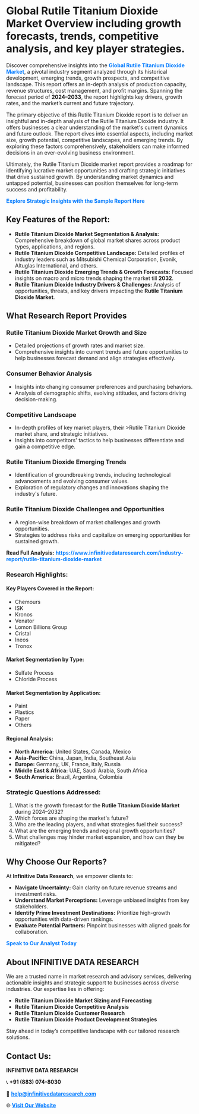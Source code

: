 <h1>Global Rutile Titanium Dioxide Market Overview including growth forecasts, trends, competitive analysis, and key player strategies.</h1>
<p>
Discover comprehensive insights into the 
<a href="https://www.infinitivedataresearch.com/industry-report/rutile-titanium-dioxide-market" rel="dofollow" style="color: #007BFF; text-decoration: none;"><strong>Global Rutile Titanium Dioxide Market</strong></a>, a pivotal industry segment analyzed through its historical development, emerging trends, growth prospects, and competitive landscape. This report offers an in-depth analysis of production capacity, revenue structures, cost management, and profit margins. Spanning the forecast period of <strong>2024–2033</strong>, the report highlights key drivers, growth rates, and the market’s current and future trajectory.
</p>
<p>
The primary objective of this Rutile Titanium Dioxide report is to deliver an insightful and in-depth analysis of the Rutile Titanium Dioxide industry. It offers businesses a clear understanding of the market's current dynamics and future outlook. The report dives into essential aspects, including market size, growth potential, competitive landscapes, and emerging trends. By exploring these factors comprehensively, stakeholders can make informed decisions in an ever-evolving business environment.
</p>
<p>
Ultimately, the Rutile Titanium Dioxide market report provides a roadmap for identifying lucrative market opportunities and crafting strategic initiatives that drive sustained growth. By understanding market dynamics and untapped potential, businesses can position themselves for long-term success and profitability.
</p>
<p>
<a href="https://www.infinitivedataresearch.com/request-sample/reportId=105726" style="color: #007BFF; text-decoration: none;"><strong>Explore Strategic Insights with the Sample Report Here</strong></a>
</p>

<h2>Key Features of the Report:</h2>
<ul>
<li><strong>Rutile Titanium Dioxide Market Segmentation & Analysis:</strong> Comprehensive breakdown of global market shares across product types, applications, and regions.</li>
<li><strong>Rutile Titanium Dioxide Competitive Landscape:</strong> Detailed profiles of industry leaders such as Mitsubishi Chemical Corporation, Evonik, Altuglas International, and others.</li>
<li><strong>Rutile Titanium Dioxide Emerging Trends & Growth Forecasts:</strong> Focused insights on macro and micro trends shaping the market till <strong>2032</strong>.</li>
<li><strong>Rutile Titanium Dioxide Industry Drivers & Challenges:</strong> Analysis of opportunities, threats, and key drivers impacting the <strong>Rutile Titanium Dioxide Market</strong>.</li>
</ul>

<h2>What Research Report Provides</h2>
<h3>Rutile Titanium Dioxide Market Growth and Size</h3>
<ul>
<li>Detailed projections of growth rates and market size.</li>
<li>Comprehensive insights into current trends and future opportunities to help businesses forecast demand and align strategies effectively.</li>
</ul>

<h3>Consumer Behavior Analysis</h3>
<ul>
<li>Insights into changing consumer preferences and purchasing behaviors.</li>
<li>Analysis of demographic shifts, evolving attitudes, and factors driving decision-making.</li>
</ul>

<h3>Competitive Landscape</h3>
<ul>
<li>In-depth profiles of key market players, their >Rutile Titanium Dioxide market share, and strategic initiatives.</li>
<li>Insights into competitors' tactics to help businesses differentiate and gain a competitive edge.</li>
</ul>

<h3>Rutile Titanium Dioxide Emerging Trends</h3>
<ul>
<li>Identification of groundbreaking trends, including technological advancements and evolving consumer values.</li>
<li>Exploration of regulatory changes and innovations shaping the industry's future.</li>
</ul>

<h3>Rutile Titanium Dioxide Challenges and Opportunities</h3>
<ul>
<li>A region-wise breakdown of market challenges and growth opportunities.</li>
<li>Strategies to address risks and capitalize on emerging opportunities for sustained growth.</li>
</ul>
<p><strong>Read Full Analysis:</strong> <a href="https://www.infinitivedataresearch.com/industry-report/rutile-titanium-dioxide-market" rel="dofollow" style="color: #007BFF; text-decoration: none;"><strong>https://www.infinitivedataresearch.com/industry-report/rutile-titanium-dioxide-market</strong></a></p>
<h3>Research Highlights:</h3>
<h4>Key Players Covered in the Report:</h4>
<ul><li>Chemours</li><li>ISK</li><li>Kronos</li><li>Venator</li><li>Lomon Billions Group</li><li>Cristal</li><li>Ineos</li><li>Tronox</li></ul>
<h4>Market Segmentation by Type:</h4>
<ul><li>Sulfate Process</li><li>Chloride Process</li></ul>
<h4>Market Segmentation by Application:</h4>
<ul><li>Paint</li><li>Plastics</li><li>Paper</li><li>Others</li></ul>

<h4>Regional Analysis:</h4>
<ul>
<li><strong>North America:</strong> United States, Canada, Mexico</li>
<li><strong>Asia-Pacific:</strong> China, Japan, India, Southeast Asia</li>
<li><strong>Europe:</strong> Germany, UK, France, Italy, Russia</li>
<li><strong>Middle East & Africa:</strong> UAE, Saudi Arabia, South Africa</li>
<li><strong>South America:</strong> Brazil, Argentina, Colombia</li>
</ul>

<h3>Strategic Questions Addressed:</h3>
<ol>
<li>What is the growth forecast for the <strong>Rutile Titanium Dioxide Market</strong> during 2024–2032?</li>
<li>Which forces are shaping the market's future?</li>
<li>Who are the leading players, and what strategies fuel their success?</li>
<li>What are the emerging trends and regional growth opportunities?</li>
<li>What challenges may hinder market expansion, and how can they be mitigated?</li>
</ol>

<h2>Why Choose Our Reports?</h2>
<p>At <strong>Infinitive Data Research</strong>, we empower clients to:</p>
<ul>
<li><strong>Navigate Uncertainty:</strong> Gain clarity on future revenue streams and investment risks.</li>
<li><strong>Understand Market Perceptions:</strong> Leverage unbiased insights from key stakeholders.</li>
<li><strong>Identify Prime Investment Destinations:</strong> Prioritize high-growth opportunities with data-driven rankings.</li>
<li><strong>Evaluate Potential Partners:</strong> Pinpoint businesses with aligned goals for collaboration.</li>
</ul>
<p><a href="https://www.infinitivedataresearch.com/industry-report/rutile-titanium-dioxide-market" rel="dofollow" style="color: #007BFF; text-decoration: none;"><strong>Speak to Our Analyst Today</strong></a></p>

<h2>About INFINITIVE DATA RESEARCH</h2>
<p>We are a trusted name in market research and advisory services, delivering actionable insights and strategic support to businesses across diverse industries. Our expertise lies in offering:</p>
<ul>
<li><strong>Rutile Titanium Dioxide Market Sizing and Forecasting</strong></li>
<li><strong>Rutile Titanium Dioxide Competitive Analysis</strong></li>
<li><strong>Rutile Titanium Dioxide Customer Research</strong></li>
<li><strong>Rutile Titanium Dioxide Product Development Strategies</strong></li>
</ul>
<p>Stay ahead in today’s competitive landscape with our tailored research solutions.</p>

<h2>Contact Us:</h2>
<p><strong>INFINITIVE DATA RESEARCH</strong></p>
<p>📞 <strong>+91 (883) 074-8030</strong></p>
<p>📧 <strong><a href="mailto:help@infinitivedataresearch.com" style="color: #007BFF;">help@infinitivedataresearch.com</a></strong></p>
<p>🌐 <strong><a href="https://www.infinitivedataresearch.com" rel="dofollow" style="color: #007BFF;">Visit Our Website</a></strong></p>